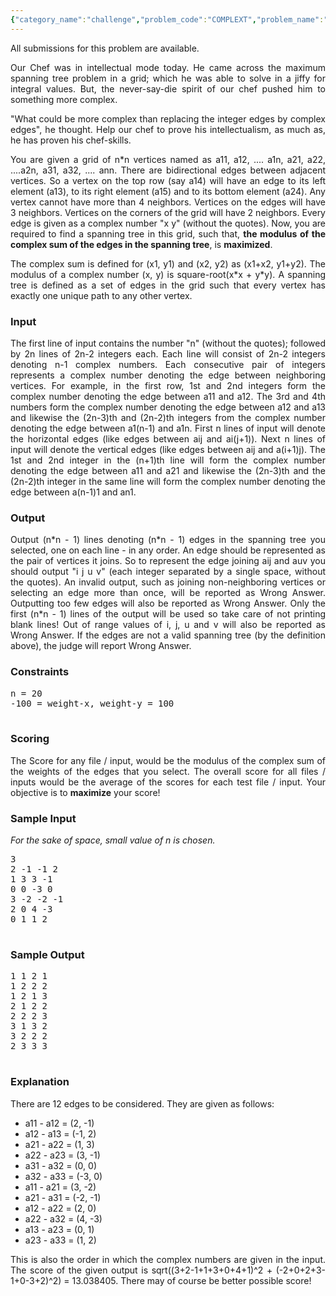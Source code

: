 ```yaml
---
{"category_name":"challenge","problem_code":"COMPLEXT","problem_name":"Complex Spanning Tree","languages_supported":{"0":"C","1":"CPP14","2":"JAVA","3":"PYTH","4":"PYTH 3.5","5":"CS2","6":"PAS fpc","7":"PAS gpc","8":"RUBY","9":"PHP","10":"GO","11":"NODEJS","12":"HASK","13":"SCALA","14":"D","15":"PERL","16":"FORT","17":"WSPC","18":"ADA","19":"CAML","20":"ICK","21":"BF","22":"ASM","23":"CLPS","24":"PRLG","25":"ICON","26":"SCM qobi","27":"PIKE","28":"ST","29":"NICE","30":"LUA","31":"BASH","32":"NEM","33":"LISP sbcl","34":"LISP clisp","35":"SCM guile","36":"JS","37":"ERL","38":"TCL","39":"PERL6","40":"TEXT","41":"CLOJ","42":"FS"},"max_timelimit":0.816087,"source_sizelimit":50000,"problem_author":"gamabunta","problem_tester":" Shilp Gupta.","date_added":"1-08-2011","tags":{"0":"gamabunta"},"time":{"view_start_date":1313141594,"submit_start_date":1313141594,"visible_start_date":1313141594,"end_date":1735669800},"is_direct_submittable":false,"layout":"problem"}
---
```

<span class="solution-visible-txt">All submissions for this problem are available.</span><p align="justify">Our Chef was in intellectual mode today. He came across the maximum spanning tree problem
in a grid; which he was able to solve in a jiffy for integral values. But, the never-say-die spirit of our chef
pushed him to something more complex.</p>

<p align="justify">"What could be more complex than replacing the integer edges by complex edges", he thought.
Help our chef to prove his intellectualism, as much as, he has proven his chef-skills.</p>

<p align="justify">You are given a grid of n*n vertices named as a11, a12, .... a1n, a21, a22, ....a2n, a31, a32, .... ann.
There are bidirectional edges between adjacent vertices. So a vertex on the top row (say a14) will have an edge to
its left element (a13), to its right element (a15) and to its bottom element (a24).
Any vertex cannot have more than 4 neighbors. Vertices on the edges will have 3 neighbors. Vertices on the corners of
the grid will have 2 neighbors. Every edge is given as a complex number "x y" (without the quotes).
Now, you are required to find a spanning tree in this grid, such that, <strong>the modulus of the complex sum of
the edges in the spanning tree</strong>, is <strong>maximized</strong>.</p>

<p align="justify">The complex sum is defined for (x1, y1) and (x2, y2) as (x1+x2, y1+y2).
The modulus of a complex number (x, y) is square-root(x*x + y*y). A spanning tree is defined as a set of edges in
the grid such that every vertex has exactly one unique path to any other vertex.</p>

<h3>Input</h3>
<p align="justify">The first line of input contains the number "n" (without the quotes);
followed by 2n lines of 2n-2 integers each.
Each line will consist of 2n-2 integers denoting n-1 complex numbers.
Each consecutive pair of integers represents a complex number denoting the edge between neighboring vertices.
For example, in the first row, 1st and 2nd integers form the complex number denoting the edge between a11 and a12.
The 3rd and 4th numbers form the complex number denoting the edge between a12 and a13 and likewise the (2n-3)th
and (2n-2)th integers from the complex number denoting the edge between a1(n-1) and a1n.
First n lines of input will denote the horizontal edges (like edges between aij and ai(j+1)).
Next n lines of input will denote the vertical edges (like edges between aij and a(i+1)j).
The 1st and 2nd integer in the (n+1)th line will form the complex number denoting the edge between a11 and a21
and likewise the (2n-3)th and the (2n-2)th integer in the same line will form the complex number denoting the
edge between a(n-1)1 and an1.</p>

<h3>Output</h3>
<p align="justify">Output (n*n - 1) lines denoting (n*n - 1) edges in the spanning tree you selected, one on each line
- in any order. An edge should be represented as the pair of vertices it joins.
So to represent the edge joining aij and auv you should output "i j u v" (each integer separated by a single space,
without the quotes). An invalid output, such as joining non-neighboring vertices or selecting an edge more than once,
will be reported as Wrong Answer.
Outputting too few edges will also be reported as Wrong Answer. Only the first (n*n - 1) lines of the output will be
used so take care of not printing blank lines! Out of range values of i, j, u and v will also be reported as Wrong
Answer. If the edges are not a valid spanning tree (by the definition above), the judge will report Wrong Answer.</p>

<h3>Constraints</h3>
<pre>n = 20
-100 = weight-x, weight-y = 100

</pre>

<h3>Scoring</h3>
<p align="justify">The Score for any file / input, would be the modulus of the complex sum of the weights of the edges
that you select. The overall score for all files / inputs would be the average of the scores for each test
file / input. Your objective is to <strong>maximize</strong> your score!</p>

<h3>Sample Input</h3>
<em><p align="justify">For the sake of space, small value of n is chosen.</p></em>
<pre>3
2 -1 -1 2
1 3 3 -1
0 0 -3 0
3 -2 -2 -1
2 0 4 -3
0 1 1 2

</pre>

<h3>Sample Output</h3>
<pre>1 1 2 1
1 2 2 2
1 2 1 3
2 1 2 2
2 2 2 3
3 1 3 2
3 2 2 2
2 3 3 3

</pre>

<h3>Explanation</h3>
<p align="justify">There are 12 edges to be considered. They are given as follows:</p>
<ul>
	<li>a11 - a12 = (2, -1)</li>
	<li>a12 - a13 = (-1, 2)</li>
	<li>a21 - a22 = (1, 3)</li>
	<li>a22 - a23 = (3, -1)</li>
	<li>a31 - a32 = (0, 0)</li>
	<li>a32 - a33 = (-3, 0)</li>
	<li>a11 - a21 = (3, -2)</li>
	<li>a21 - a31 = (-2, -1)</li>
	<li>a12 - a22 = (2, 0)</li>
	<li>a22 - a32 = (4, -3)</li>
	<li>a13 - a23 = (0, 1)</li>
	<li>a23 - a33 = (1, 2)</li>
</ul>
<p align="justify">This is also the order in which the complex numbers are given in the input. The score of the given
output is sqrt((3+2-1+1+3+0+4+1)^2 + (-2+0+2+3-1+0-3+2)^2) = 13.038405. There may of course be better possible score!</p>